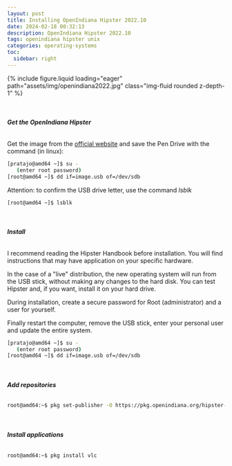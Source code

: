 ```yaml
---
layout: post
title: Installing OpenIndiana Hipster 2022.10
date: 2024-02-18 00:32:13
description: OpenIndiana Hipster 2022.10
tags: openindiana hipster unix
categories: operating-systems
toc:
  sidebar: right
---
```


<div class="row mt-3">
    <div class="col-sm mt-3 mt-md-0">
        {% include figure.liquid loading="eager" path="assets/img/openindiana2022.jpg" class="img-fluid rounded z-depth-1" %}
    </div>
</div>

&nbsp;
###### **Get the OpenIndiana Hipster**

Get the image from the [official website](https://www.openindiana.org/downloads/) and save the Pen Drive with the command (in linux):

```bash
[pratajo@amd64 ~]$ su -
   (enter root password)
[root@amd64 ~]$ dd if=image.usb of=/dev/sdb
```

Attention: to confirm the USB drive letter, use the command _lsblk_

```bash
[root@amd64 ~]$ lsblk
```

&nbsp;
###### **Install**

I recommend reading the Hipster Handbook before installation. You will find instructions that may have application on your specific hardware.

In the case of a "live" distribution, the new operating system will run from the USB stick, without making any changes to the hard disk. You can test Hipster and, if you want, install it on your hard drive.

During installation, create a secure password for Root (administrator) and a user for yourself.

Finally restart the computer, remove the USB stick, enter your personal user and update the entire system.

```bash
[pratajo@amd64 ~]$ su -
   (enter root password)
[root@amd64 ~]$ dd if=image.usb of=/dev/sdb
```

&nbsp;
###### **Add repositories**

```bash
root@amd64:~$ pkg set-publisher -O https://pkg.openindiana.org/hipster-encumbered hipster-encumbered
```

&nbsp;
###### **Install applications**

```bash
root@amd64:~$ pkg install vlc
```
